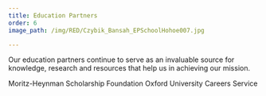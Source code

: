 ```yaml
---
title: Education Partners
order: 6
image_path: /img/RED/Czybik_Bansah_EPSchoolHohoe007.jpg

---
```



Our education partners continue to serve as an invaluable source for knowledge, research and resources that help us in achieving our mission.

Moritz-Heynman Scholarship Foundation
Oxford University Careers Service

